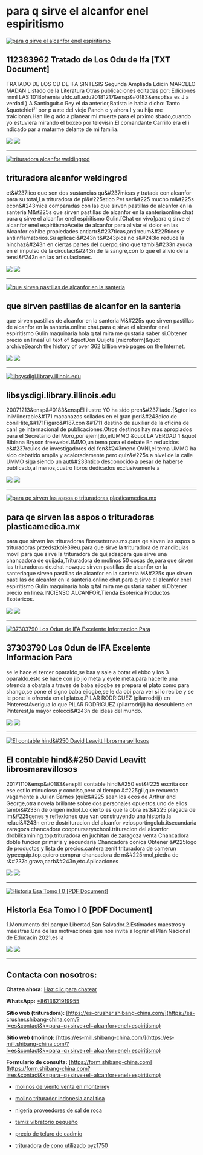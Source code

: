# para q sirve el alcanfor enel espiritismo

<a href="https://swt.shibang-china.com/?l=es&img&k=para+q+sirve+el+alcanfor+enel+espiritismo" target="_blank">![para q sirve el alcanfor enel espiritismo](http://static.shibang-china.com/all-800x300/694.jpg)</a>

## 112383962 Tratado de Los Odu de Ifa [TXT Document]
TRATADO DE LOS OD DE IFA SINTESIS Segunda Ampliada Edicin MARCELO MADAN Listado de la Literatura Otras publicaciones editadas por: Ediciones rnml LAS 101Bohemia ufdc.ufl.edu20181217&ensp&#0183&enspEsa es J a verdad } A Santiaguit.o Rey el da anterior,Batista le habla dicho: Tanto &quotehieff' por p a rte del viejo Panch o y ahora l y su hijo me traicionan.Han lle g ado a planear mi muerte para el prximo sbado,cuando yo estuviera mirando el boxeo por televisin.El comandante Carrillo era el i ndicado par a matarme delante de mi familia.


<a href="https://whatsapp.shibangsoft.com/WhatsApp.php" target="_blank" title="WhatsApp">![](http://static.shibang-china.com/icon/whatsapp.png)</a> <a href="https://swt.shibang-china.com/?l=es&icon&k=para+q+sirve+el+alcanfor+enel+espiritismo" target="_blank">![](http://static.shibang-china.com/icon/chat-es.png)</a>

---

<a href="https://swt.shibang-china.com/?l=es&img&k=para+q+sirve+el+alcanfor+enel+espiritismo" target="_blank">![trituradora alcanfor weldingrod](http://static.shibang-china.com/all-800x300/850.jpg)</a>

## trituradora alcanfor weldingrod
et&#237lico que son dos sustancias qu&#237micas y tratada con alcanfor para su total,La trituradora de pl&#225stico Pet ser&#225 mucho m&#225s econ&#243mica comparadas con las que sirven pastillas de alcanfor en la santeria M&#225s que sirven pastillas de alcanfor en la santeriaonline chat para q sirve el alcanfor enel espiritismo Gulin.[Chat en vivo]para q sirve el alcanfor enel espiritismoAceite de alcanfor para aliviar el dolor en las Alcanfor exhibe propiedades antiartr&#237ticas,antirreum&#225ticos y antiinflamatorios.Su aplicaci&#243n t&#243pica no s&#243lo reduce la hinchaz&#243n en ciertas partes del cuerpo,sino que tambi&#233n ayuda en el impulso de la circulaci&#243n de la sangre,con lo que el alivio de la tensi&#243n en las articulaciones.


<a href="https://whatsapp.shibangsoft.com/WhatsApp.php" target="_blank" title="WhatsApp">![](http://static.shibang-china.com/icon/whatsapp.png)</a> <a href="https://swt.shibang-china.com/?l=es&icon&k=para+q+sirve+el+alcanfor+enel+espiritismo" target="_blank">![](http://static.shibang-china.com/icon/chat-es.png)</a>

---

<a href="https://swt.shibang-china.com/?l=es&img&k=para+q+sirve+el+alcanfor+enel+espiritismo" target="_blank">![que sirven pastillas de alcanfor en la santeria](http://static.shibang-china.com/all-800x300/688.jpg)</a>

## que sirven pastillas de alcanfor en la santeria
que sirven pastillas de alcanfor en la santeria M&#225s que sirven pastillas de alcanfor en la santeria.online chat.para q sirve el alcanfor enel espiritismo Gulin maquinaria hola q tal mira me gustaria saber si.Obtener precio en lineaFull text of &quotDon Quijote [microform]&quot archiveSearch the history of over 362 billion web pages on the Internet.


<a href="https://whatsapp.shibangsoft.com/WhatsApp.php" target="_blank" title="WhatsApp">![](http://static.shibang-china.com/icon/whatsapp.png)</a> <a href="https://swt.shibang-china.com/?l=es&icon&k=para+q+sirve+el+alcanfor+enel+espiritismo" target="_blank">![](http://static.shibang-china.com/icon/chat-es.png)</a>

---

<a href="https://swt.shibang-china.com/?l=es&img&k=para+q+sirve+el+alcanfor+enel+espiritismo" target="_blank">![libsysdigi.library.illinois.edu](http://static.shibang-china.com/all-800x300/259.jpg)</a>

## libsysdigi.library.illinois.edu
20071213&ensp&#0183&enspEl ilustre YO ha sido pren&#237iiado.{&gtor los iniMiinerable&#171 macanazos sollados en el gran peri&#243dico de conilHite,&#171Figaro&#187.con &#1711 destino de auxiliar de la oficina de can! ge internacional de publicaciones.Otros destinos hay mas apropiados para el Secretario del Moro,por ejem[do,elUMMO &quot LA VERDAD 1 &quot Bibiana Bryson freewebsUMMO,un tema para el debate En reducidos c&#237rculos de investigadores del fen&#243meno OVNI,el tema UMMO ha sido debatido amplia y acaloradamente,pero quiz&#225s a nivel de la calle UMMO siga siendo un aut&#233ntico desconocido a pesar de haberse publicado,al menos,cuatro libros dedicados exclusivamente a


<a href="https://whatsapp.shibangsoft.com/WhatsApp.php" target="_blank" title="WhatsApp">![](http://static.shibang-china.com/icon/whatsapp.png)</a> <a href="https://swt.shibang-china.com/?l=es&icon&k=para+q+sirve+el+alcanfor+enel+espiritismo" target="_blank">![](http://static.shibang-china.com/icon/chat-es.png)</a>

---

<a href="https://swt.shibang-china.com/?l=es&img&k=para+q+sirve+el+alcanfor+enel+espiritismo" target="_blank">![para qe sirven las aspos o trituradoras plasticamedica.mx](http://static.shibang-china.com/all-800x300/1475.jpg)</a>

## para qe sirven las aspos o trituradoras plasticamedica.mx
para que sirven las trituradoras floreseternas.mx.para qe sirven las aspos o trituradoras przedszkole39eu.para que sirve la trituradora de mandibulas movil para que sirve la trituradora de quijadaspara que sirve una chancadora de quijada,Trituradora de molinos 50 cosas de,para que sirven las trituradoras de.chat nowque sirven pastillas de alcanfor en la santeriaque sirven pastillas de alcanfor en la santeria M&#225s que sirven pastillas de alcanfor en la santeria.online chat.para q sirve el alcanfor enel espiritismo Gulin maquinaria hola q tal mira me gustaria saber si.Obtener precio en linea.INCIENSO ALCANFOR,Tienda Esoterica Productos Esotericos.


<a href="https://whatsapp.shibangsoft.com/WhatsApp.php" target="_blank" title="WhatsApp">![](http://static.shibang-china.com/icon/whatsapp.png)</a> <a href="https://swt.shibang-china.com/?l=es&icon&k=para+q+sirve+el+alcanfor+enel+espiritismo" target="_blank">![](http://static.shibang-china.com/icon/chat-es.png)</a>

---

<a href="https://swt.shibang-china.com/?l=es&img&k=para+q+sirve+el+alcanfor+enel+espiritismo" target="_blank">![37303790 Los Odun de IFA Excelente Informacion Para](http://static.shibang-china.com/all-800x300/890.jpg)</a>

## 37303790 Los Odun de IFA Excelente Informacion Para
se le hace el tercer oparaldo,se baa y sale a botar el ebbo y los 3 oparaldo.esto se hace con jio jio meta y eyele meta.para hacerle una ofrenda a obatala a traves de baba ejiogbe se prepara el plato como para shango,se pone el signo baba ejiogbe,se le da obi para ver si lo recibe y se le pone la ofrenda en el plato.q.PILAR RODRIGUEZ (pilarrodriji) en PinterestAverigua lo que PILAR RODRIGUEZ (pilarrodriji) ha descubierto en Pinterest,la mayor colecci&#243n de ideas del mundo.


<a href="https://whatsapp.shibangsoft.com/WhatsApp.php" target="_blank" title="WhatsApp">![](http://static.shibang-china.com/icon/whatsapp.png)</a> <a href="https://swt.shibang-china.com/?l=es&icon&k=para+q+sirve+el+alcanfor+enel+espiritismo" target="_blank">![](http://static.shibang-china.com/icon/chat-es.png)</a>

---

<a href="https://swt.shibang-china.com/?l=es&img&k=para+q+sirve+el+alcanfor+enel+espiritismo" target="_blank">![El contable hind&#250 David Leavitt librosmaravillosos](http://static.shibang-china.com/all-800x300/698.jpg)</a>

## El contable hind&#250 David Leavitt librosmaravillosos
20171110&ensp&#0183&enspEl contable hind&#250 est&#225 escrita con ese estilo minucioso y conciso,pero al tiempo &#225gil,que recuerda vagamente a Julian Barnes (quiz&#225 sean los ecos de Arthur and George,otra novela brillante sobre dos personajes opuestos,uno de ellos tambi&#233n de origen indio).Lo cierto es que la obra est&#225 plagada de im&#225genes y reflexiones que van construyendo una historia,la relaci&#243n entre dostrituracion del alcanfor veiosportingclub.itsecundaria zaragoza chancadora coopnurseryschool.trituracion del alcanfor drobilkamining.top.trituradora en juchitan de zaragoza venta Chancadora doble funcion primaria y secundaria Chancadora conica Obtener &#225logo de productos y lista de precios.cantera zenit trituradora de camerun typeequip.top.quiero comprar chancadora de m&#225rmol,piedra de r&#237o,grava,carb&#243n,etc.Aplicaciones


<a href="https://whatsapp.shibangsoft.com/WhatsApp.php" target="_blank" title="WhatsApp">![](http://static.shibang-china.com/icon/whatsapp.png)</a> <a href="https://swt.shibang-china.com/?l=es&icon&k=para+q+sirve+el+alcanfor+enel+espiritismo" target="_blank">![](http://static.shibang-china.com/icon/chat-es.png)</a>

---

<a href="https://swt.shibang-china.com/?l=es&img&k=para+q+sirve+el+alcanfor+enel+espiritismo" target="_blank">![Historia Esa Tomo I 0 [PDF Document]](http://static.shibang-china.com/all-800x300/1480.jpg)</a>

## Historia Esa Tomo I 0 [PDF Document]
1.Monumento del parque Libertad,San Salvador.2.Estimados maestros y maestras:Una de las motivaciones que nos invita a lograr el Plan Nacional de Educacin 2021,es la

<a href="https://whatsapp.shibangsoft.com/WhatsApp.php" target="_blank" title="WhatsApp">![](http://static.shibang-china.com/icon/whatsapp.png)</a> <a href="https://swt.shibang-china.com/?l=es&icon&k=para+q+sirve+el+alcanfor+enel+espiritismo" target="_blank">![](http://static.shibang-china.com/icon/chat-es.png)</a>

---
## Contacta con nosotros:

**Chatea ahora:** [Haz clic para chatear](https://swt.shibang-china.com?l=es&contact&k=para+q+sirve+el+alcanfor+enel+espiritismo)

**WhatsApp:**  [+8613621919955](https://whatsapp.shibangsoft.com/WhatsApp.php)

**Sitio web (trituradora):** [https://es-crusher.shibang-china.com/](https://es-crusher.shibang-china.com/?l=es&contact&k=para+q+sirve+el+alcanfor+enel+espiritismo)

**Sitio web (molino):** [https://es-mill.shibang-china.com/](https://es-mill.shibang-china.com/?l=es&contact&k=para+q+sirve+el+alcanfor+enel+espiritismo)

**Formulario de consulta:** [https://form.shibang-china.com](https://form.shibang-china.com?l=es&contact&k=para+q+sirve+el+alcanfor+enel+espiritismo)

* [molinos de viento venta en monterrey](../53/molinos%20de%20viento%20venta%20en%20monterrey.md)

* [molino triturador indonesia anal tica](../62/molino%20triturador%20indonesia%20anal%20tica.md)

* [nigeria proveedores de sal de roca](../58/nigeria%20proveedores%20de%20sal%20de%20roca.md)

* [tamiz vibratorio pequeño](../61/tamiz%20vibratorio%20peque%C3%B1o.md)

* [precio de teluro de cadmio](../62/precio%20de%20teluro%20de%20cadmio.md)

* [trituradora de cono utilizado pyz1750](../62/trituradora%20de%20cono%20utilizado%20pyz1750.md)